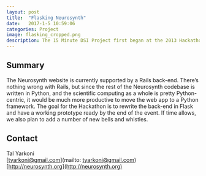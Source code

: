 ```yaml
---
layout: post
title:  "Flasking Neurosynth"
date:   2017-1-5 10:59:06
categories: Project
image: flasking_cropped.png
description: The 15 Minute DSI Project first began at the 2013 Hackathon in Paris, France.
---
```

## Summary
The Neurosynth website is currently supported by a Rails back-end. There’s nothing wrong with Rails, but since the rest of the Neurosynth codebase is written in Python, and the scientific computing as a whole is pretty Python-centric, it would be much more productive to move the web app to a Python framework. The goal for the Hackathon is to rewrite the back-end in Flask and have a working prototype ready by the end of the event. If time allows, we also plan to add a number of new bells and whistles.


## Contact  
Tal Yarkoni  
[tyarkoni@gmail.com](mailto: tyarkoni@gmail.com)  
[http://neurosynth.org](http://neurosynth.org)  
